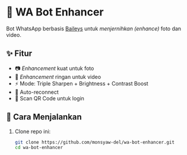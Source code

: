 # 🤖 WA Bot Enhancer
Bot WhatsApp berbasis [Baileys](https://github.com/WhiskeySockets/Baileys) untuk *menjernihkan (enhance)* foto dan video.

## ✨ Fitur
- 📷 *Enhancement* kuat untuk foto
- 🎥 *Enhancement* ringan untuk video
- ⚡ Mode: Triple Sharpen + Brightness + Contrast Boost
- 🔄 Auto-reconnect
- 📱 Scan QR Code untuk login

## 🚀 Cara Menjalankan
1. Clone repo ini:
   ```bash
   git clone https://github.com/monsyaw-del/wa-bot-enhancer.git
   cd wa-bot-enhancer
